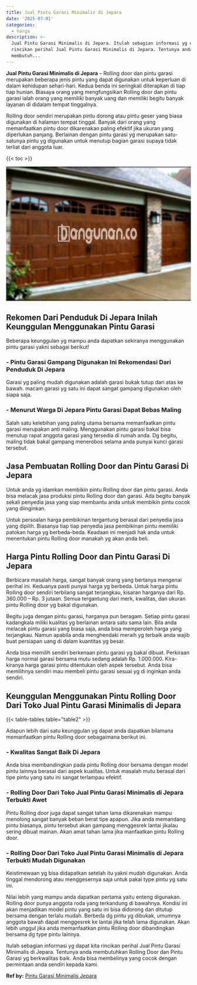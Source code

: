 ```yaml
---
title: Jual Pintu Garasi Minimalis di Jepara
date: '2025-07-01'
categories:
  - harga
description: >-
  Jual Pintu Garasi Minimalis di Jepara. Itulah sebagian informasi yg dapat kita
  rincikan perihal Jual Pintu Garasi Minimalis di Jepara. Tentunya anda
  membutuh...
---
```


**Jual Pintu Garasi Minimalis di Jepara** – Rolling door dan pintu garasi merupakan beberapa jenis pintu yang dapat digunakan untuk keperluan di dalam kehidupan sehari-hari. Kedua benda ini seringkali diterapkan di tiap tiap hunian. Biasaya orang yang mengfungsikan Rolling door dan pintu garasi ialah orang yang memiliki banyak uang dan memiliki begitu banyak layanan di didalam tempat tinggalnya.

Rolling door sendiri merupakan pintu dorong atau pintu geser yang biasa digunakan di halaman tempat tinggal. Banyak dari orang yang memanfaatkan pintu door dikarenakan paling efektif jika ukuran yang diperlukan panjang. Berlainan dengan pintu garasi yg merupakan satu-satunya pintu yg digunakan untuk menutup bagian garasi supaya tidak terliat dari anggota luar.

{{< toc >}}

![Jual Pintu Garasi Minimalis di Jepara](/images/pintu-garasi-71.png)

## Rekomen Dari Penduduk Di Jepara Inilah Keunggulan Menggunakan Pintu Garasi

Beberapa keunggulan yg mampu anda dapatkan sekiranya menggunakan pintu garasi yakni sebagai berikut!

### \- Pintu Garasi Gampang Digunakan Ini Rekomendasi Dari Penduduk Di Jepara

Garasi yg paling mudah digunakan adalah garasi bukak tutup dari atas ke bawah. macam garasi yg satu ini dapat sangat gampang digunakan oleh siapa saja.

### \- Menurut Warga Di Jepara Pintu Garasi Dapat Bebas Maling

Salah satu kelebihan yang paling utama bersama memanfaatkan pintu garasi merupakan anti maling. Menggunakan pintu garasi bakal bisa menutup rapat anggota garasi yang tersedia di rumah anda. Dg begitu, maling tidak bakal gampang menerobos selama anda punyai kunci garasi tersebut.

## Jasa Pembuatan Rolling Door dan Pintu Garasi Di Jepara

Untuk anda yg idamkan membikin pintu Rolling door dan pintu garasi. Anda bisa melacak jasa produksi pintu Rolling door dan garasi. Ada begitu banyak sekali penyedia jasa yang siap membantu anda untuk membikin pintu cocok yang diinginkan.

Untuk persoalan harga pembikinan tergantung berasal dari penyedia jasa yang dipilih. Biasanya tiap tiap penyedia jasa pembikinan pintu memiliki patokan harga yg berbeda-beda. Keadaan ini menjadi hak anda untuk menentukan pintu Rolling door manakah yg akan anda beli.

## Harga Pintu Rolling Door dan Pintu Garasi Di Jepara

Berbicara masalah harga, sangat banyak orang yang bertanya mengenai perihal ini. Keduanya pasti punyai harga yg berbeda. Untuk harga pintu Rolling door sendiri terbilang sangat terjangkau, kisaran harganya dari Rp. 360.000 – Rp. 3 jutaan. Semua tergantung dari merk, kwalitas, dan ukuran pintu Rolling door yg bakal digunakan.

Begitu juga dengan pintu garasi, harganya pun beragam. Setiap pintu garasi kadangkala miliki kualitas yg berlainan antara satu sama lain. Bila anda melacak pintu garasi yang biasa saja, anda bisa memperoleh harga yang terjangkau. Namun apabila anda menghendaki meraih yg terbaik anda wajib buat persiapan uang di dalam kuantitas yg besar.

Anda bisa memilih sendiri berkenaan pintu garasi yg bakal dibuat. Perkiraan harga normal garasi bersama mutu sedang adalah Rp. 1.000.000. Kira-kiranya harga garasi pintu ditentukan oleh aspek tersebut. Anda bisa memilihnya sendiri mau membeli pintu garasi sesuai yg di inginkan anda sendiri.

## Keunggulan Menggunakan Pintu Rolling Door Dari Toko Jual Pintu Garasi Minimalis di Jepara

{{< table-tables table="table2" >}}

Adapun lebih dari satu keunggulan yg dapat anda dapatkan bilamana memanfaatkan pintu Rolling door sebagaimana berikut ini.

### \- Kwalitas Sangat Baik Di Jepara

Anda bisa membandingkan pada pintu Rolling door bersama dengan model pintu lainnya berasal dari aspek kualitas. Untuk masalah mutu berasal dari tipe pintu yang satu ini sangat terlampau efektif.

### \- Rolling Door Dari Toko Jual Pintu Garasi Minimalis di Jepara Terbukti Awet

Pintu Rolling door juga dapat sangat tahan lama dikarenakan mampu menolong sangat banyak beban berat tipe apapun. Jika anda memandang pintu biasanya, pintu tersebut akan gampang menggesrek lantai jikalau sering dibuat mainan. Akan amat tahan lama jika manfaatkan pintu Rolling door.

### \- Rolling Door Dari Toko Jual Pintu Garasi Minimalis di Jepara Terbukti Mudah Digunakan

Keistimewaan yg bisa didapatkan setelah itu yakni mudah digunakan. Anda tinggal mendorong atau menggesernya saja untuk pakai type pintu yg satu ini.

Nilai lebih yang mampu anda dapatkan pertama yaitu enteng digunakan. Rolling door punya anggota roda yang terkandung di bawahnya. Kondisi ini akan menjadikan model pintu yang satu ini bisa didorong dan ditutup bersama dengan terlalu mudah. Berbeda dg pintu yg dibukak, umumnya anggota bawah dapat menggesrek ke lantai jika telah lama digunakan. Akan lebih unggul jika anda memanfaatkan pintu Rolling door dibandingkan bersama dg type pintu lainnya.

Itulah sebagian informasi yg dapat kita rincikan perihal Jual Pintu Garasi Minimalis di Jepara. Tentunya anda membutuhkan Rolling Door dan Pintu Garasi yg berkwalitas baik. Anda bisa membelinya yang cocok dengan permintaan anda sendiri kepada kami.

**Ref by:** [Pintu Garasi Minimalis Jepara](https://id.wikipedia.org/wiki/Pintu)

